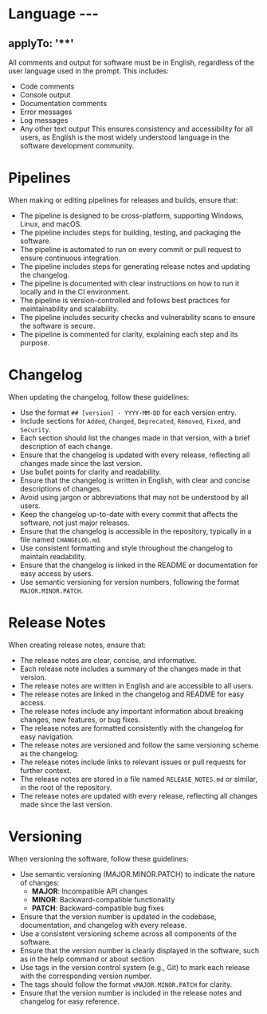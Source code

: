 # Language ---
applyTo: '**'
---
All comments and output for software must be in English, regardless of the user language used in the prompt. This includes:
- Code comments
- Console output
- Documentation comments
- Error messages
- Log messages
- Any other text output
This ensures consistency and accessibility for all users, as English is the most widely understood language in the software development community.

# Pipelines
When making or editing pipelines for releases and builds, ensure that:
- The pipeline is designed to be cross-platform, supporting Windows, Linux, and macOS.
- The pipeline includes steps for building, testing, and packaging the software.
- The pipeline is automated to run on every commit or pull request to ensure continuous integration.
- The pipeline includes steps for generating release notes and updating the changelog.
- The pipeline is documented with clear instructions on how to run it locally and in the CI environment.
- The pipeline is version-controlled and follows best practices for maintainability and scalability.
- The pipeline includes security checks and vulnerability scans to ensure the software is secure.
- The pipeline is commented for clarity, explaining each step and its purpose.

# Changelog
When updating the changelog, follow these guidelines:
- Use the format `## [version] - YYYY-MM-DD` for each version entry.
- Include sections for `Added`, `Changed`, `Deprecated`, `Removed`, `Fixed`, and `Security`.
- Each section should list the changes made in that version, with a brief description of each change.
- Ensure that the changelog is updated with every release, reflecting all changes made since the last version.
- Use bullet points for clarity and readability.
- Ensure that the changelog is written in English, with clear and concise descriptions of changes.
- Avoid using jargon or abbreviations that may not be understood by all users.
- Keep the changelog up-to-date with every commit that affects the software, not just major releases.
- Ensure that the changelog is accessible in the repository, typically in a file named `CHANGELOG.md`.
- Use consistent formatting and style throughout the changelog to maintain readability.
- Ensure that the changelog is linked in the README or documentation for easy access by users.
- Use semantic versioning for version numbers, following the format `MAJOR.MINOR.PATCH`.

# Release Notes
When creating release notes, ensure that:
- The release notes are clear, concise, and informative.
- Each release note includes a summary of the changes made in that version.
- The release notes are written in English and are accessible to all users.
- The release notes are linked in the changelog and README for easy access.
- The release notes include any important information about breaking changes, new features, or bug fixes.
- The release notes are formatted consistently with the changelog for easy navigation.
- The release notes are versioned and follow the same versioning scheme as the changelog.
- The release notes include links to relevant issues or pull requests for further context.
- The release notes are stored in a file named `RELEASE_NOTES.md` or similar, in the root of the repository.
- The release notes are updated with every release, reflecting all changes made since the last version.
# Versioning
When versioning the software, follow these guidelines:
- Use semantic versioning (MAJOR.MINOR.PATCH) to indicate the nature of changes:
  - **MAJOR**: Incompatible API changes
  - **MINOR**: Backward-compatible functionality
  - **PATCH**: Backward-compatible bug fixes
- Ensure that the version number is updated in the codebase, documentation, and changelog with every release.
- Use a consistent versioning scheme across all components of the software.
- Ensure that the version number is clearly displayed in the software, such as in the help command or about section.
- Use tags in the version control system (e.g., Git) to mark each release with the corresponding version number.
- The tags should follow the format `vMAJOR.MINOR.PATCH` for clarity.
- Ensure that the version number is included in the release notes and changelog for easy reference.
